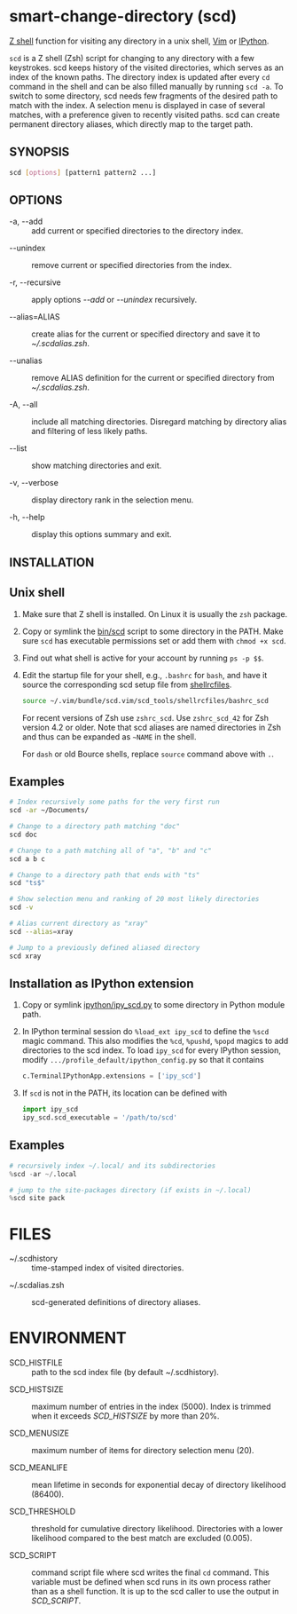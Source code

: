 # smart-change-directory (scd)

[Z shell](http://www.zsh.org/) function for visiting any directory in
a unix shell, [Vim](http://www.vim.org/) or [IPython](http://ipython.org/).

`scd` is a Z shell (Zsh) script for changing to any directory with a few
keystrokes.  scd keeps history of the visited directories, which
serves as an index of the known paths.  The directory index is updated after
every `cd` command in the shell and can be also filled manually by running
`scd -a`.  To switch to some directory, scd needs few fragments of the
desired path to match with the index.  A selection menu is displayed in case
of several matches, with a preference given to recently visited paths.  scd
can create permanent directory aliases, which directly map to the target path.

## SYNOPSIS

```sh
scd [options] [pattern1 pattern2 ...]
```

## OPTIONS

<dl><dt>
-a, --add</dt><dd>
  add current or specified directories to the directory index.</dd><dt>

--unindex</dt><dd>
  remove current or specified directories from the index.</dd><dt>

-r, --recursive</dt><dd>
  apply options <em>--add</em> or <em>--unindex</em> recursively.</dd><dt>

--alias=ALIAS</dt><dd>
  create alias for the current or specified directory and save it to
  <em>~/.scdalias.zsh</em>.</dd><dt>

--unalias</dt><dd>
  remove ALIAS definition for the current or specified directory from
  <em>~/.scdalias.zsh</em>.</dd><dt>

-A, --all</dt><dd>
  include all matching directories.  Disregard matching by directory
  alias and filtering of less likely paths.</dd><dt>

--list</dt><dd>
  show matching directories and exit.</dd><dt>

-v, --verbose</dt><dd>
  display directory rank in the selection menu.</dd><dt>

-h, --help</dt><dd>
  display this options summary and exit.</dd>
</dl>


## INSTALLATION

## Unix shell

1.  Make sure that Z shell is installed.  On Linux it is usually the `zsh`
    package.

2.  Copy or symlink the [bin/scd](bin/scd) script to some
    directory in the PATH.  Make sure `scd` has executable permissions set or
    add them with `chmod +x scd`.

3.  Find out what shell is active for your account by running `ps -p $$`.

4.  Edit the startup file for your shell, e.g., `.bashrc` for `bash`,
    and have it source the corresponding scd setup file from
    [shellrcfiles](shellrcfiles).
    ```sh
    source ~/.vim/bundle/scd.vim/scd_tools/shellrcfiles/bashrc_scd
    ```

    For recent versions of Zsh use `zshrc_scd`.  Use `zshrc_scd_42` for Zsh
    version 4.2 or older.  Note that scd aliases are named directories in Zsh
    and thus can be expanded as `~NAME` in the shell.

    For `dash` or old Bource shells, replace `source` command above with `.`.


## Examples

```sh
# Index recursively some paths for the very first run
scd -ar ~/Documents/

# Change to a directory path matching "doc"
scd doc

# Change to a path matching all of "a", "b" and "c"
scd a b c

# Change to a directory path that ends with "ts"
scd "ts$"

# Show selection menu and ranking of 20 most likely directories
scd -v

# Alias current directory as "xray"
scd --alias=xray

# Jump to a previously defined aliased directory
scd xray
```


## Installation as IPython extension

1. Copy or symlink [ipython/ipy_scd.py](ipython/ipy_scd.py)
   to some directory in Python module path.

2. In IPython terminal session do `%load_ext ipy_scd`
   to define the `%scd` magic command.  This also modifies the `%cd`,
   `%pushd`, `%popd` magics to add directories to the scd index.  To load
   `ipy_scd` for every IPython session, modify
   `.../profile_default/ipython_config.py` so that it contains
   ```Python
   c.TerminalIPythonApp.extensions = ['ipy_scd']
   ```

3. If `scd` is not in the PATH, its location can be defined with
   ```Python
   import ipy_scd
   ipy_scd.scd_executable = '/path/to/scd'
   ```

## Examples

```Python
# recursively index ~/.local/ and its subdirectories
%scd -ar ~/.local

# jump to the site-packages directory (if exists in ~/.local)
%scd site pack
```

# FILES

<dl><dt>
~/.scdhistory</dt><dd>
    time-stamped index of visited directories.</dd><dt>

~/.scdalias.zsh</dt><dd>
    scd-generated definitions of directory aliases.</dd>
</dl>

# ENVIRONMENT

<dl><dt>
SCD_HISTFILE</dt><dd>
    path to the scd index file (by default ~/.scdhistory).</dd><dt>

SCD_HISTSIZE</dt><dd>
    maximum number of entries in the index (5000).  Index is trimmed when it
    exceeds <em>SCD_HISTSIZE</em> by more than 20%.</dd><dt>

SCD_MENUSIZE</dt><dd>
    maximum number of items for directory selection menu (20).</dd><dt>

SCD_MEANLIFE</dt><dd>
    mean lifetime in seconds for exponential decay of directory
    likelihood (86400).</dd><dt>

SCD_THRESHOLD</dt><dd>
    threshold for cumulative directory likelihood.  Directories with
    a lower likelihood compared to the best match are excluded (0.005).
    </dd><dt>

SCD_SCRIPT</dt><dd>
    command script file where scd writes the final <code>cd</code>
    command.  This variable must be defined when scd runs in its own
    process rather than as a shell function.  It is up to the
    scd caller to use the output in <em>SCD_SCRIPT</em>.</dd>
</dl>
